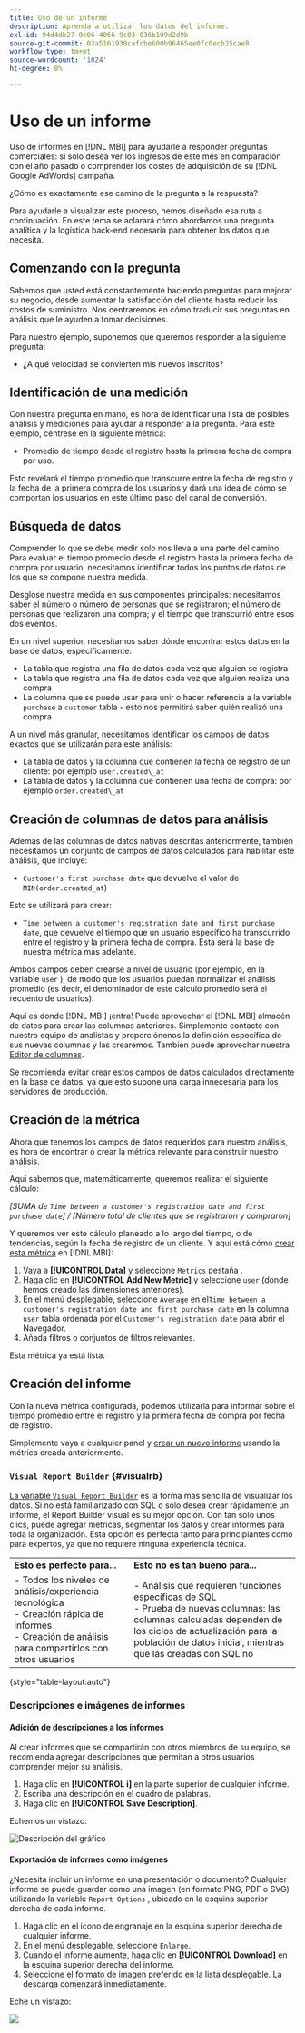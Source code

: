 ```yaml
---
title: Uso de un informe
description: Aprenda a utilizar los datos del informe.
exl-id: 94d4db27-0e06-4066-9c03-036b109d2d9b
source-git-commit: 03a5161930cafcbe600b96465ee0fc0ecb25cae8
workflow-type: tm+mt
source-wordcount: '1024'
ht-degree: 0%

---
```


# Uso de un informe

Uso de informes en [!DNL MBI] para ayudarle a responder preguntas comerciales: si solo desea ver los ingresos de este mes en comparación con el año pasado o comprender los costes de adquisición de su [!DNL Google AdWords] campaña.

¿Cómo es exactamente ese camino de la pregunta a la respuesta?

Para ayudarle a visualizar este proceso, hemos diseñado esa ruta a continuación. En este tema se aclarará cómo abordamos una pregunta analítica y la logística back-end necesaria para obtener los datos que necesita.

## Comenzando con la pregunta

Sabemos que usted está constantemente haciendo preguntas para mejorar su negocio, desde aumentar la satisfacción del cliente hasta reducir los costos de suministro. Nos centraremos en cómo traducir sus preguntas en análisis que le ayuden a tomar decisiones.

Para nuestro ejemplo, suponemos que queremos responder a la siguiente pregunta:

* ¿A qué velocidad se convierten mis nuevos inscritos?

## Identificación de una medición

Con nuestra pregunta en mano, es hora de identificar una lista de posibles análisis y mediciones para ayudar a responder a la pregunta. Para este ejemplo, céntrese en la siguiente métrica:

* Promedio de tiempo desde el registro hasta la primera fecha de compra por uso.

Esto revelará el tiempo promedio que transcurre entre la fecha de registro y la fecha de la primera compra de los usuarios y dará una idea de cómo se comportan los usuarios en este último paso del canal de conversión.

## Búsqueda de datos

Comprender lo que se debe medir solo nos lleva a una parte del camino. Para evaluar el tiempo promedio desde el registro hasta la primera fecha de compra por usuario, necesitamos identificar todos los puntos de datos de los que se compone nuestra medida.

Desglose nuestra medida en sus componentes principales: necesitamos saber el número o número de personas que se registraron; el número de personas que realizaron una compra; y el tiempo que transcurrió entre esos dos eventos.

En un nivel superior, necesitamos saber dónde encontrar estos datos en la base de datos, específicamente:

* La tabla que registra una fila de datos cada vez que alguien se registra
* La tabla que registra una fila de datos cada vez que alguien realiza una compra
* La columna que se puede usar para unir o hacer referencia a la variable `purchase` a `customer` tabla - esto nos permitirá saber quién realizó una compra

A un nivel más granular, necesitamos identificar los campos de datos exactos que se utilizarán para este análisis:

* La tabla de datos y la columna que contienen la fecha de registro de un cliente: por ejemplo `user.created\_at`
* La tabla de datos y la columna que contienen una fecha de compra: por ejemplo `order.created\_at`

## Creación de columnas de datos para análisis

Además de las columnas de datos nativas descritas anteriormente, también necesitamos un conjunto de campos de datos calculados para habilitar este análisis, que incluye:

* `Customer's first purchase date` que devuelve el valor de `MIN(order.created_at`)

Esto se utilizará para crear:

* `Time between a customer's registration date and first purchase date`, que devuelve el tiempo que un usuario específico ha transcurrido entre el registro y la primera fecha de compra. Esta será la base de nuestra métrica más adelante.

Ambos campos deben crearse a nivel de usuario (por ejemplo, en la variable `user` ), de modo que los usuarios puedan normalizar el análisis promedio (es decir, el denominador de este cálculo promedio será el recuento de usuarios).

Aquí es donde [!DNL MBI] ¡entra! Puede aprovechar el [!DNL MBI] almacén de datos para crear las columnas anteriores. Simplemente contacte con nuestro equipo de analistas y proporciónenos la definición específica de sus nuevas columnas y las crearemos. También puede aprovechar nuestra [Editor de columnas](../../data-analyst/data-warehouse-mgr/creating-calculated-columns.md).

Se recomienda evitar crear estos campos de datos calculados directamente en la base de datos, ya que esto supone una carga innecesaria para los servidores de producción.

## Creación de la métrica

Ahora que tenemos los campos de datos requeridos para nuestro análisis, es hora de encontrar o crear la métrica relevante para construir nuestro análisis.

Aquí sabemos que, matemáticamente, queremos realizar el siguiente cálculo:


_[SUMA de `Time between a customer's registration date and first purchase date`] / [Número total de clientes que se registraron y compraron]_

Y queremos ver este cálculo planeado a lo largo del tiempo, o de tendencias, según la fecha de registro de un cliente. Y aquí está cómo [crear esta métrica](../../data-user/reports/ess-manage-data-metrics.md) en [!DNL MBI]:

1. Vaya a **[!UICONTROL Data]** y seleccione `Metrics` pestaña .
1. Haga clic en **[!UICONTROL Add New Metric]** y seleccione `user` (donde hemos creado las dimensiones anteriores).
1. En el menú desplegable, seleccione `Average` en el`Time between a customer's registration date and first purchase date` en la columna `user` tabla ordenada por el `Customer's registration date`  para abrir el Navegador.
1. Añada filtros o conjuntos de filtros relevantes.

Esta métrica ya está lista.

## Creación del informe

Con la nueva métrica configurada, podemos utilizarla para informar sobre el tiempo promedio entre el registro y la primera fecha de compra por fecha de registro.

Simplemente vaya a cualquier panel y [crear un nuevo informe](../../data-user/reports/ess-manage-data-metrics.md) usando la métrica creada anteriormente.

### `Visual Report Builder` {#visualrb}

[La variable `Visual Report Builder`](../../data-user/reports/ess-rpt-build-visual.md) es la forma más sencilla de visualizar los datos. Si no está familiarizado con SQL o solo desea crear rápidamente un informe, el Report Builder visual es su mejor opción. Con tan solo unos clics, puede agregar métricas, segmentar los datos y crear informes para toda la organización. Esta opción es perfecta tanto para principiantes como para expertos, ya que no requiere ninguna experiencia técnica.

|  |  |
|--- |--- |
| **Esto es perfecto para...** | **Esto no es tan bueno para...** |
| - Todos los niveles de análisis/experiencia tecnológica<br>- Creación rápida de informes<br>- Creación de análisis para compartirlos con otros usuarios | - Análisis que requieren funciones específicas de SQL<br>- Prueba de nuevas columnas: las columnas calculadas dependen de los ciclos de actualización para la población de datos inicial, mientras que las creadas con SQL no |

{style=&quot;table-layout:auto&quot;}

### Descripciones e imágenes de informes

#### Adición de descripciones a los informes

Al crear informes que se compartirán con otros miembros de su equipo, se recomienda agregar descripciones que permitan a otros usuarios comprender mejor su análisis.

1. Haga clic en **[!UICONTROL i]** en la parte superior de cualquier informe.
1. Escriba una descripción en el cuadro de palabras.
1. Haga clic en **[!UICONTROL Save Description]**.

Echemos un vistazo:

![Descripción del gráfico](../../assets/Chart_Description.gif)

#### Exportación de informes como imágenes

¿Necesita incluir un informe en una presentación o documento? Cualquier informe se puede guardar como una imagen (en formato PNG, PDF o SVG) utilizando la variable `Report Options` , ubicado en la esquina superior derecha de cada informe.

1. Haga clic en el icono de engranaje en la esquina superior derecha de cualquier informe.
1. En el menú desplegable, seleccione `Enlarge`.
1. Cuando el informe aumente, haga clic en **[!UICONTROL Download]** en la esquina superior derecha del informe.
1. Seleccione el formato de imagen preferido en la lista desplegable. La descarga comenzará inmediatamente.

Eche un vistazo:

![](../../assets/exp-rep-as-image.gif)
